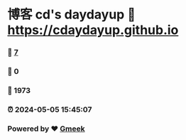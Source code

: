 # 博客 cd's daydayup :link: https://cdaydayup.github.io 
### :page_facing_up: [7](https://cdaydayup.github.io/tag.html) 
### :speech_balloon: 0 
### :hibiscus: 1973 
### :alarm_clock: 2024-05-05 15:45:07 
### Powered by :heart: [Gmeek](https://github.com/Meekdai/Gmeek)
